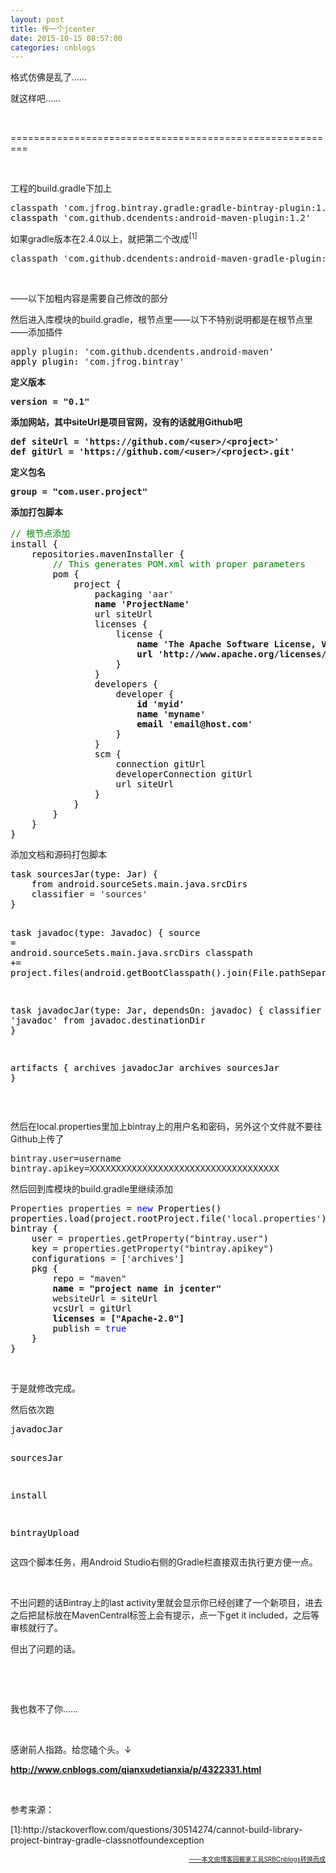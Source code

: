 ```yaml
---
layout: post
title: 传一个jcenter
date: 2015-10-15 08:57:00
categories: cnblogs
---
```


<p>格式仿佛是乱了&hellip;&hellip;</p>
<p>就这样吧&hellip;&hellip;</p>
<p>&nbsp;</p>
<p>=========================================================</p>
<p>&nbsp;</p>
<p>工程的build.gradle下加上</p>
<div class="cnblogs_code">
<pre>classpath 'com.jfrog.bintray.gradle:gradle-bintray-plugin:1.0'<span style="color: #000000;">
classpath </span>'com.github.dcendents:android-maven-plugin:1.2'</pre>
</div>
<p>如果gradle版本在2.4.0以上，就把第二个改成<sup>[1]</sup></p>
<div class="cnblogs_code">
<pre>classpath 'com.github.dcendents:android-maven-gradle-plugin:1.3'</pre>
</div>
<p>&nbsp;</p>
<p>&mdash;&mdash;以下加粗内容是需要自己修改的部分</p>
<p>然后进入库模块的build.gradle，根节点里&mdash;&mdash;以下不特别说明都是在根节点里&mdash;&mdash;添加插件</p>
<div class="cnblogs_code">
<pre>apply plugin: 'com.github.dcendents.android-maven'<span style="color: #000000;">
apply plugin: </span>'com.jfrog.bintray'</pre>
</div>
<p><strong>定义版本</strong></p>
<div class="cnblogs_code">
<pre><strong>version = "0.1"</strong></pre>
</div>
<p><strong>添加网站，其中siteUrl是项目官网，没有的话就用Github吧</strong></p>
<div class="cnblogs_code">
<pre><strong>def siteUrl = 'https://github.com/&lt;user&gt;/&lt;project&gt;'
def gitUrl = 'https://github.com/&lt;user&gt;/&lt;project&gt;.git'</strong></pre>
</div>
<p><strong>定义包名</strong></p>
<div class="cnblogs_code">
<pre><strong>group = "com.user.project"</strong></pre>
</div>
<p><strong>添加打包脚本</strong></p>
<div class="cnblogs_code">
<pre><span style="color: #008000;">//</span><span style="color: #008000;"> 根节点添加</span>
<span style="color: #000000;">install {
    repositories.mavenInstaller {
        </span><span style="color: #008000;">//</span><span style="color: #008000;"> This generates POM.xml with proper parameters</span>
<span style="color: #000000;">        pom {
            project {
                packaging </span>'aar'<strong><span style="color: #000000;">
                name </span>'ProjectName'</strong><span style="color: #000000;">
                url siteUrl
                licenses {
                    license {
<strong>                        name </strong></span><strong>'The Apache Software License, Version 2.0'<span style="color: #000000;">
                        url </span>'http://www.apache.org/licenses/LICENSE-2.0.txt'</strong><span style="color: #000000;">
                    }
                }
                developers {
                    developer {
<strong>                        id </strong></span><strong>'myid'<span style="color: #000000;">
                        name </span>'myname'<span style="color: #000000;">
                        email </span>'email@host.com'</strong><span style="color: #000000;">
                    }
                }
                scm {
                    connection gitUrl
                    developerConnection gitUrl
                    url siteUrl
                }
            }
        }
    }
}</span></pre>
</div>
<p>添加文档和源码打包脚本</p>
<div class="cnblogs_code">
<pre><span style="color: #000000;">task sourcesJar(type: Jar) {
    from android.sourceSets.main.java.srcDirs
    classifier </span>= 'sources'<span style="color: #000000;">
}

task javadoc(type: Javadoc) {
    source </span>=<span style="color: #000000;"> android.sourceSets.main.java.srcDirs
    classpath </span>+=<span style="color: #000000;"> project.files(android.getBootClasspath().join(File.pathSeparator))
}

task javadocJar(type: Jar, dependsOn: javadoc) {
    classifier </span>= 'javadoc'<span style="color: #000000;">
    from javadoc.destinationDir
}

artifacts {
    archives javadocJar
    archives sourcesJar
}</span></pre>
</div>
<p>&nbsp;</p>
<p>然后在local.properties里加上bintray上的用户名和密码，另外这个文件就不要往Github上传了</p>
<div class="cnblogs_code">
<pre>bintray.user=username
bintray.apikey=XXXXXXXXXXXXXXXXXXXXXXXXXXXXXXXXXXXX</pre>
</div>
<p>然后回到库模块的build.gradle里继续添加</p>
<div class="cnblogs_code">
<pre>Properties properties = <span style="color: #0000ff;">new</span><span style="color: #000000;"> Properties()
properties.load(project.rootProject.file(</span>'local.properties'<span style="color: #000000;">).newDataInputStream())
bintray {
    user </span>= properties.getProperty("bintray.user"<span style="color: #000000;">)
    key </span>= properties.getProperty("bintray.apikey"<span style="color: #000000;">)
    configurations </span>= ['archives'<span style="color: #000000;">]
    pkg {
        repo </span>= "maven"<strong><span style="color: #000000;">
        name </span>= "project name in jcenter"</strong>
        websiteUrl =<span style="color: #000000;"> siteUrl
        vcsUrl </span>=<span style="color: #000000;"> gitUrl
<strong>        licenses </strong></span><strong>= ["Apache-2.0"</strong><span style="color: #000000;"><strong>]</strong>
        publish </span>= <span style="color: #0000ff;">true</span><span style="color: #000000;">
    }
}</span></pre>
</div>
<p>&nbsp;</p>
<p>于是就修改完成。</p>
<p>然后依次跑</p>
<div class="cnblogs_code">
<pre><span style="color: #000000;">javadocJar

sourcesJar

install

bintrayUpload</span></pre>
</div>
<p>这四个脚本任务，用Android Studio右侧的Gradle栏直接双击执行更方便一点。</p>
<p>&nbsp;</p>
<p>不出问题的话Bintray上的last activity里就会显示你已经创建了一个新项目，进去之后把鼠标放在MavenCentral标签上会有提示，点一下get it included，之后等审核就行了。</p>
<p>但出了问题的话。</p>
<p>&nbsp;</p>
<p>&nbsp;</p>
<p>我也救不了你&hellip;&hellip;</p>
<p>&nbsp;</p>
<p>感谢前人指路。给您磕个头。&darr;</p>
<p><a href="http://www.cnblogs.com/qianxudetianxia/p/4322331.html" target="_blank"><strong>http://www.cnblogs.com/qianxudetianxia/p/4322331.html</strong></a></p>
<p>&nbsp;</p>
<p>参考来源：</p>
<p>[1]:http://stackoverflow.com/questions/30514274/cannot-build-library-project-bintray-gradle-classnotfoundexception</p>

<div align=right><a href="https://github.com/mlxy"><font size=1>——本文由博客园搬家工具SRBCnblogs转换而成</font></a></div>